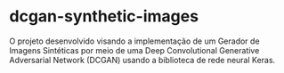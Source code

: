 # dcgan-synthetic-images
O projeto desenvolvido visando a implementação de um Gerador de Imagens Sintéticas por meio de uma Deep Convolutional Generative Adversarial Network (DCGAN) usando a biblioteca de rede neural Keras.
